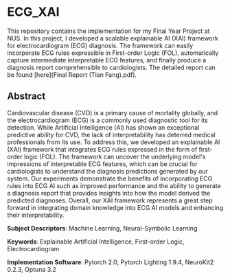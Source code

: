 # ECG_XAI

This repository contains the implementation for my Final Year Project at NUS. In this project, I developed a scalable explainable AI (XAI) framework for electrocardiogram (ECG) diagnosis. The framework can easily incorporate ECG rules expressible in First-order Logic (FOL), automatically capture intermediate interpretable ECG features, and finally produce a diagnosis report comprehensible to cardiologists. The detailed report can be found [here](Final Report (Tian Fang).pdf).



## Abstract

Cardiovascular disease (CVD) is a primary cause of mortality globally, and the electrocardiogram (ECG) is a commonly used diagnostic tool for its detection. While Artificial Intelligence (AI) has shown an exceptional predictive ability for CVD, the lack of interpretability has deterred medical professionals from its use. To address this, we developed an explainable AI (XAI) framework that integrates ECG rules expressed in the form of first-order logic (FOL). The framework can uncover the underlying model's impressions of interpretable ECG features, which can be crucial for cardiologists to understand the diagnosis predictions generated by our system. Our experiments demonstrate the benefits of incorporating ECG rules into ECG AI such as improved performance and the ability to generate a diagnosis report that provides insights into how the model derived the predicted diagnoses. Overall, our XAI framework represents a great step forward in integrating domain knowledge into ECG AI models and enhancing their interpretability.



**Subject Descriptors**: Machine Learning, Neural-Symbolic Learning

**Keywords**: Explainable Artificial Intelligence, First-order Logic, Electrocardiogram

**Implementation Software**: Pytorch 2.0, Pytorch Lighting 1.9.4, NeuroKit2 0.2.3, Optuna 3.2
